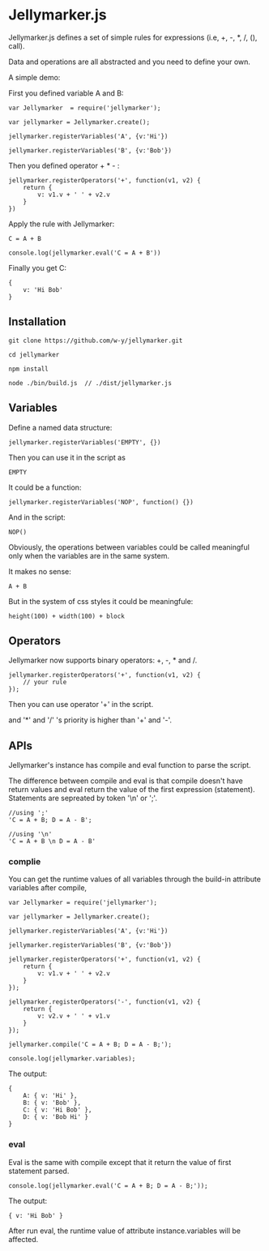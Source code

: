 # Jellymarker.js

Jellymarker.js defines a set of simple rules for expressions (i.e, +, -, *, /, (), call).

Data and operations are all abstracted and you need to define your own.

A simple demo:

First you defined variable A and B:

    var Jellymarker  = require('jellymarker');

    var jellymarker = Jellymarker.create();

    jellymarker.registerVariables('A', {v:'Hi'})

    jellymarker.registerVariables('B', {v:'Bob'})


Then you defined operator + * - :

    jellymarker.registerOperators('+', function(v1, v2) {
        return {
            v: v1.v + ' ' + v2.v
        }
    })

Apply the rule with Jellymarker:

    C = A + B

    console.log(jellymarker.eval('C = A + B'))

Finally you get C:

    {
        v: 'Hi Bob'
    }

## Installation

    git clone https://github.com/w-y/jellymarker.git

    cd jellymarker

    npm install

    node ./bin/build.js  // ./dist/jellymarker.js


## Variables

Define a named data structure:

    jellymarker.registerVariables('EMPTY', {})

Then you can use it in the script as

    EMPTY


It could be a function:

    jellymarker.registerVariables('NOP', function() {})

And in the script:

    NOP()


Obviously, the operations between variables could be called meaningful only when the variables are in the same system.

It makes no sense:

    A + B

But in the system of css styles it could be meaningfule:

    height(100) + width(100) + block

## Operators

Jellymarker now supports binary operators: +, -, * and /.

    jellymarker.registerOperators('+', function(v1, v2) {
        // your rule
    });

Then you can use operator '+' in the script.

and '*' and '/' 's priority is higher than '+' and '-'.

## APIs

Jellymarker's instance has compile and eval function to parse the script.

The difference between compile and eval is that compile doesn't have return values and eval return the value of the first expression (statement). Statements are sepreated by token '\n' or ';'.

    //using ';'
    'C = A + B; D = A - B';

    //using '\n'
    'C = A + B \n D = A - B'

### complie

You can get the runtime values of all variables through the build-in attribute variables after compile,

    var Jellymarker = require('jellymarker');

    var jellymarker = Jellymarker.create();

    jellymarker.registerVariables('A', {v:'Hi'})

    jellymarker.registerVariables('B', {v:'Bob'})

    jellymarker.registerOperators('+', function(v1, v2) {
        return {
            v: v1.v + ' ' + v2.v
        }
    });

    jellymarker.registerOperators('-', function(v1, v2) {
        return {
            v: v2.v + ' ' + v1.v
        }
    });

    jellymarker.compile('C = A + B; D = A - B;');

    console.log(jellymarker.variables);

The output:


    {
        A: { v: 'Hi' },
        B: { v: 'Bob' },
        C: { v: 'Hi Bob' },
        D: { v: 'Bob Hi' }
    }


### eval

Eval is the same with compile except that it return the value of first statement parsed.

    console.log(jellymarker.eval('C = A + B; D = A - B;'));

The output:

    { v: 'Hi Bob' }

After run eval, the runtime value of attribute instance.variables will be affected. 
